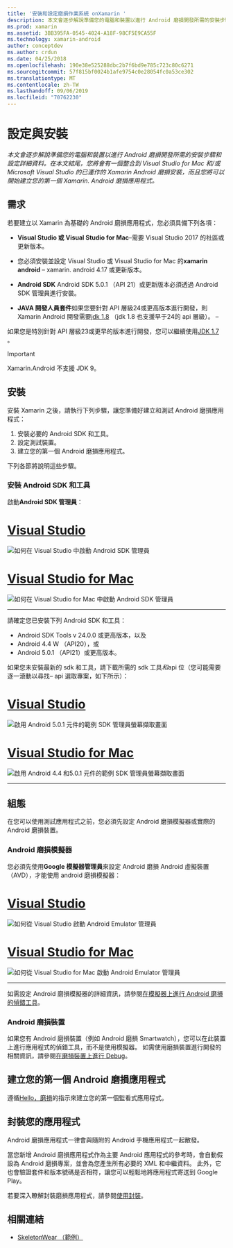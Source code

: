 ```yaml
---
title: '安裝和設定磨損作業系統 onXamarin '
description: 本文會逐步解說準備您的電腦和裝置以進行 Android 磨損開發所需的安裝步驟和設定詳細資料。 在本文結尾，您將會有一個整合到 Visual Studio for Mac 和/或 Microsoft Visual Studio 的已運作的 Xamarin Android 磨損安裝，而且您將可以開始建立您的第一個 Xamarin. Android 磨損應用程式。
ms.prod: xamarin
ms.assetid: 3BB395FA-0545-4024-A18F-98CF5E9CA55F
ms.technology: xamarin-android
author: conceptdev
ms.author: crdun
ms.date: 04/25/2018
ms.openlocfilehash: 190e38e525288dbc2b7f6bd9e785c723c80c6271
ms.sourcegitcommit: 57f815bf0024b1afe9754c0e28054fc0a53ce302
ms.translationtype: MT
ms.contentlocale: zh-TW
ms.lasthandoff: 09/06/2019
ms.locfileid: "70762230"
---
```

# <a name="setup-and-installation"></a>設定與安裝

_本文會逐步解說準備您的電腦和裝置以進行 Android 磨損開發所需的安裝步驟和設定詳細資料。在本文結尾，您將會有一個整合到 Visual Studio for Mac 和/或 Microsoft Visual Studio 的已運作的 Xamarin Android 磨損安裝，而且您將可以開始建立您的第一個 Xamarin. Android 磨損應用程式。_

## <a name="requirements"></a>需求

若要建立以 Xamarin 為基礎的 Android 磨損應用程式，您必須具備下列各項：

- **Visual Studio 或 Visual Studio for Mac**&ndash;需要 Visual Studio 2017 的社區或更新版本。

- 您必須安裝並設定 Visual Studio 或 Visual Studio for Mac 的**xamarin android** &ndash; xamarin. android 4.17 或更新版本。

- **Android SDK** Android SDK 5.0.1 （API 21）或更新版本必須透過 Android SDK 管理員進行安裝。

- **JAVA 開發人員套件**如果您要針對 API 層級24或更高版本進行開發，則 Xamarin Android 開發需要[jdk 1.8](https://www.oracle.com/technetwork/java/javase/downloads/jdk8-downloads-2133151.html) （jdk 1.8 也支援早于24的 api 層級）。 &ndash;

如果您是特別針對 API 層級23或更早的版本進行開發，您可以繼續使用[JDK 1.7](https://www.oracle.com/technetwork/java/javase/downloads/jdk7-downloads-1880260.html) 。

> [!IMPORTANT]
> Xamarin.Android 不支援 JDK 9。

## <a name="installation"></a>安裝

安裝 Xamarin 之後，請執行下列步驟，讓您準備好建立和測試 Android 磨損應用程式： 

1. 安裝必要的 Android SDK 和工具。
2. 設定測試裝置。
3. 建立您的第一個 Android 磨損應用程式。

下列各節將說明這些步驟。

### <a name="install-android-sdk-and-tools"></a>安裝 Android SDK 和工具 

啟動**Android SDK 管理員**： 

# <a name="visual-studiotabwindows"></a>[Visual Studio](#tab/windows)

![如何在 Visual Studio 中啟動 Android SDK 管理員](installation-images/vs/sdk-menu.png)

# <a name="visual-studio-for-mactabmacos"></a>[Visual Studio for Mac](#tab/macos)

![如何在 Visual Studio for Mac 中啟動 Android SDK 管理員](installation-images/xs/sdk-menu.png)

-----

請確定您已安裝下列 Android SDK 和工具：

- Android SDK Tools v 24.0.0 或更高版本，以及
- Android 4.4 W （API20），或
- Android 5.0.1 （API21）或更高版本。

如果您未安裝最新的 sdk 和工具，請下載所需的 sdk 工具*和*api 位（您可能需要逐一滾動以尋找&ndash; api 選取專案，如下所示）： 

# <a name="visual-studiotabwindows"></a>[Visual Studio](#tab/windows)

![啟用 Android 5.0.1 元件的範例 SDK 管理員螢幕擷取畫面](installation-images/vs/sdk-select.png)

# <a name="visual-studio-for-mactabmacos"></a>[Visual Studio for Mac](#tab/macos)

![啟用 Android 4.4 和5.0.1 元件的範例 SDK 管理員螢幕擷取畫面](installation-images/xs/sdk-select.png)

-----

## <a name="configuration"></a>組態

在您可以使用測試應用程式之前，您必須先設定 Android 磨損模擬器或實際的 Android 磨損裝置。 

### <a name="android-wear-emulator"></a>Android 磨損模擬器

您必須先使用**Google 模擬器管理員**來設定 Android 磨損 Android 虛擬裝置（AVD），才能使用 android 磨損模擬器：

# <a name="visual-studiotabwindows"></a>[Visual Studio](#tab/windows)

![如何從 Visual Studio 啟動 Android Emulator 管理員](installation-images/vs/emulator-menu.png)

# <a name="visual-studio-for-mactabmacos"></a>[Visual Studio for Mac](#tab/macos)

![如何從 Visual Studio for Mac 啟動 Android Emulator 管理員](installation-images/xs/emulator-menu.png)

-----

如需設定 Android 磨損模擬器的詳細資訊，請參閱[在模擬器上進行 Android 磨損的偵錯工具](~/android/wear/deploy-test/debug-on-emulator.md)。

### <a name="android-wear-device"></a>Android 磨損裝置

如果您有 Android 磨損裝置（例如 Android 磨損 Smartwatch），您可以在此裝置上進行應用程式的偵錯工具，而不是使用模擬器。 如需使用磨損裝置進行開發的相關資訊，請參閱[在磨損裝置上進行 Debug](~/android/wear/deploy-test/debug-on-device.md)。

## <a name="create-your-first-android-wear-app"></a>建立您的第一個 Android 磨損應用程式

遵循[Hello，磨損](~/android/wear/get-started/hello-wear.md)的指示來建立您的第一個監看式應用程式。

## <a name="packaging-your-app"></a>封裝您的應用程式

Android 磨損應用程式一律會與隨附的 Android 手機應用程式一起散發。 

當您新增 Android 磨損應用程式作為主要 Android 應用程式的參考時，會自動假設為 Android 磨損專案，並會為您產生所有必要的 XML 和中繼資料。 此外，它也會驗證套件和版本號碼是否相符，讓您可以輕鬆地將應用程式寄送到 Google Play。 

若要深入瞭解封裝磨損應用程式，請參閱[使用封裝](~/android/wear/deploy-test/packaging.md)。

## <a name="related-links"></a>相關連結

- [SkeletonWear （範例）](https://docs.microsoft.com/samples/xamarin/monodroid-samples/wear-skeletonwear)

